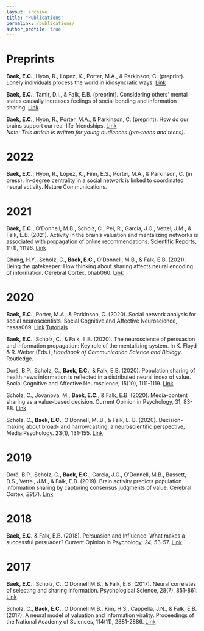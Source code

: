 ```yaml
---
layout: archive
title: "Publications"
permalink: /publications/
author_profile: true
---
```


Preprints
======
**Baek, E.C.**, Hyon, R., López, K., Porter, M.A., & Parkinson, C. (preprint). Lonely individuals process the world in idiosyncratic ways. <a href="https://psyarxiv.com/yt872/" target="_blank">Link</a>

**Baek, E.C.**, Tamir, D.I., & Falk, E.B. (preprint). Considering others’ mental states causally increases feelings of social bonding and information sharing. <a href="https://psyarxiv.com/nw43x/" target="_blank">Link</a>
  
**Baek, E.C.**, Hyon, R., Porter, M.A., & Parkinson, C. (preprint). How do our brains support our real-life friendships. <a href="https://osf.io/preprints/socarxiv/vy2jr/" target="_blank">Link</a> <br>*Note: This article is written for young audiences (pre-teens and teens).*

2022
======
**Baek, E.C.**, Hyon, R., López, K., Finn, E.S., Porter, M.A., & Parkinson, C. (in press). In-degree centrality in a social network is linked to coordinated neural activity. Nature Communications.

2021
======
**Baek, E.C.**, O’Donnell, M.B., Scholz, C., Pei, R., Garcia, J.O., Vettel, J.M., & Falk, E.B. (2021). Activity in the brain’s valuation and mentalizing networks is associated with propagation of online recommendations. Scientific Reports, 11(1), 11196. <a href="https://www.nature.com/articles/s41598-021-90420-2" target="_blank">Link</a>

Chang, H.Y., Scholz, C., **Baek, E.C.**, O’Donnell, M.B., & Falk, E.B. (2021). Being the gatekeeper: How thinking about sharing affects neural encoding of information. Cerebral Cortex, bhab060. <a href="https://doi.org/10.1093/cercor/bhab060" target="_blank">Link</a>

2020
======
**Baek, E.C.**, Porter, M.A., & Parkinson, C. (2020). Social network analysis for social neuroscientists. Social Cognitive and Affective Neuroscience, nasaa069. <a href="https://doi.org/10.1093/scan/nsaa069" target="_blank">Link</a> <a href="https://github.com/elisabaek/social_network_analysis_tutorial" target="_blank">Tutorials</a>

**Baek, E.C.**, Scholz, C., & Falk, E.B. (2020). The neuroscience of persuasion and information propagation: Key role of the mentalizing system. In K. Floyd & R. Weber (Eds.), _Handbook of Communication Science and Biology_. Routledge.

Doré, B.P., Scholz, C., **Baek, E.C.**, & Falk, E.B. (2020). Population sharing of health news information is reflected in a distributed neural index of value. Social Cognitive and Affective Neuroscience, 15(10), 1111-1119. <a href="https://doi.org/10.1093/scan/nsaa129" target="_blank">Link</a>

Scholz, C., Jovanova, M., **Baek, E.C.**, & Falk, E.B. (2020). Media-content sharing as a value-based decision. Current Opinion in Psychology, 31, 83-88. <a href="https://doi.org/10.1016/j.copsyc.2019.08.004" target="_blank">Link</a>

Scholz, C., **Baek, E.C.**, O’Donnell, M. B., & Falk, E. B. (2020). Decision-making about broad- and narrowcasting: a neuroscientific perspective, Media Psychology. 23(1), 131-155. <a href="https://doi.org/10.1080/15213269.2019.1572522" target="_blank">Link</a>

2019
======
Doré, B.P., Scholz, C., **Baek, E.C.**, Garcia, J.O., O’Donnell, M.B., Bassett, D.S., Vettel, J.M., & Falk, E.B. (2019). Brain activity predicts population information sharing by capturing consensus judgments of value. Cerebral Cortex, _29_(7). <a href="https://doi.org/10.1093/cercor/bhy176" target="_blank">Link</a>

2018
======
**Baek, E.C.** & Falk, E.B. (2018). Persuasion and Influence: What makes a successful persuader? Current Opinion in Psychology, _24_, 53-57. <a href="https://doi.org/10.1016/j.copsyc.2018.05.004" target="_blank">Link</a>

2017
======
**Baek, E.C.**, Scholz, C., O’Donnell M.B., & Falk, E.B. (2017). Neural correlates of selecting and sharing information. Psychological Science, 28(7), 851-861. <a href="https://doi.org/10.1177/0956797617695073" target="_blank">Link</a>

Scholz, C., **Baek, E.C.**, O’Donnell M.B., Kim, H.S., Cappella, J.N., & Falk, E.B. (2017). A neural model of valuation and information virality. Proceedings of the National Academy of Sciences, 114(11), 2881-2886. <a href="http://doi.org/10.1073/pnas.1615259114" target="_blank">Link</a>
